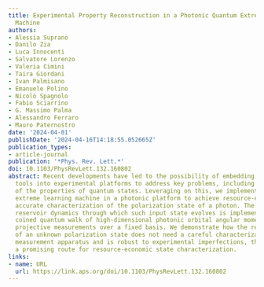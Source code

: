```yaml
---
title: Experimental Property Reconstruction in a Photonic Quantum Extreme Learning
  Machine
authors:
- Alessia Suprano
- Danilo Zia
- Luca Innocenti
- Salvatore Lorenzo
- Valeria Cimini
- Taira Giordani
- Ivan Palmisano
- Emanuele Polino
- Nicolò Spagnolo
- Fabio Sciarrino
- G. Massimo Palma
- Alessandro Ferraro
- Mauro Paternostro
date: '2024-04-01'
publishDate: '2024-04-16T14:18:55.052665Z'
publication_types:
- article-journal
publication: '*Phys. Rev. Lett.*'
doi: 10.1103/PhysRevLett.132.160802
abstract: Recent developments have led to the possibility of embedding machine learning
  tools into experimental platforms to address key problems, including the characterization
  of the properties of quantum states. Leveraging on this, we implement a quantum
  extreme learning machine in a photonic platform to achieve resource-efficient and
  accurate characterization of the polarization state of a photon. The underlying
  reservoir dynamics through which such input state evolves is implemented using the
  coined quantum walk of high-dimensional photonic orbital angular momentum and performing
  projective measurements over a fixed basis. We demonstrate how the reconstruction
  of an unknown polarization state does not need a careful characterization of the
  measurement apparatus and is robust to experimental imperfections, thus representing
  a promising route for resource-economic state characterization.
links:
- name: URL
  url: https://link.aps.org/doi/10.1103/PhysRevLett.132.160802
---
```

